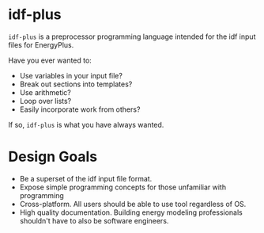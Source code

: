 # idf-plus

`idf-plus` is a preprocessor programming language intended for the idf input files for EnergyPlus.

Have you ever wanted to:

- Use variables in your input file?
- Break out sections into templates?
- Use arithmetic?
- Loop over lists?
- Easily incorporate work from others?

If so, `idf-plus` is what you have always wanted.

# Design Goals

- Be a superset of the idf input file format.
- Expose simple programming concepts for those unfamiliar with
  programming
- Cross-platform. All users should be able to use tool regardless of
  OS.
- High quality documentation. Building energy modeling professionals
  shouldn't have to also be software engineers.

